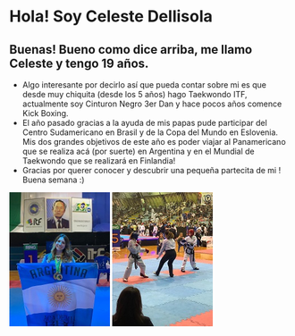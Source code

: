 # Hola! Soy Celeste Dellisola

## Buenas! Bueno como dice arriba, me llamo Celeste y tengo 19 años. 

- Algo interesante por decirlo así que pueda contar sobre mi es que desde muy chiquita (desde los 5 años) hago Taekwondo ITF, actualmente soy Cinturon Negro 3er Dan y hace pocos años comence Kick Boxing. 
- El año pasado gracias a la ayuda de mis papas pude participar del Centro Sudamericano en Brasil y de la Copa del Mundo en Eslovenia. Mis dos grandes objetivos de este año es poder viajar al Panamericano que se realiza acá (por suerte) en Argentina y en el Mundial de Taekwondo que se realizará en Finlandia!
- Gracias por querer conocer y descubrir una pequeña partecita de mi ! Buena semana :)

![Esta soy yo](celes1.jpeg)
![Haciendo lo que mas amo](celes2.jpeg)
